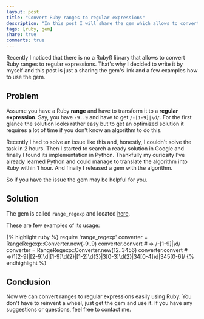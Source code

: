 ```yaml
---
layout: post
title: "Convert Ruby ranges to regular expressions"
description: "In this post I will share the gem which allows to convert Ruby ranges to regular expressions."
tags: [ruby, gem]
share: true
comments: true
---
```

Recently I noticed that there is no a Rubyß library that allows to convert Ruby ranges to regular expressions. That's why I decided to write it by myself and this post is just a sharing the gem's link and a few examples how to use the gem.

## Problem

Assume you have a Ruby **range** and have to transform it to a **regular expression**. Say, you have `-9..9` and have to get `/-[1-9]|\d/`. For the first glance the solution looks rather easy but to get an optimized solution it requires a lot of time if you don't know an algorithm to do this.

Recently I had to solve an issue like this and, honestly, I couldn't solve the task in 2 hours. Then I started to search a ready solution in Google and finally I found its implementation in Python. Thankfully my curiosity I've already learned Python and could manage to translate the algorithm into Ruby within 1 hour. And finally I released a gem with the algorithm.

So if you have the issue the gem may be helpful for you.

## Solution

The gem is called `range_regexp` and located [here](https://github.com/ka8725/range_regexp).

These are few examples of its usage:

{% highlight ruby %}
require 'range_regexp'
converter = RangeRegexp::Converter.new(-9..9)
converter.convert # => /-[1-9]|\d/
converter = RangeRegexp::Converter.new(12..3456)
converter.convert # =>/1[2-9]|[2-9]\d|[1-9]\d{2}|[1-2]\d{3}|3[0-3]\d{2}|34[0-4]\d|345[0-6]/
{% endhighlight %}

## Conclusion

Now we can convert ranges to regular expressions easily using Ruby. You don't have to reinvent a wheel, just get the gem and use it. If you have any suggestions or questions, feel free to contact me.
